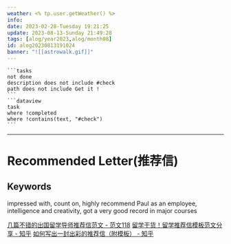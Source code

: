 ```yaml
---
weather: <% tp.user.getWeather() %>
info: 
date: 2023-02-28-Tuesday 19:21:25
update: 2023-08-13-Sunday 21:49:28
tags: [alog/year2023,alog/month08]
id: alog20230813191024
banner: "![[astrowalk.gif]]"
---
```

````ad-todo
```tasks
not done
description does not include #check
path does not include Get it !
```
```dataview
task
where !completed
where !contains(text, "#check")
```
````
---

# Recommended Letter(推荐信)
## Keywords
impressed with, count on, highly recommend Paul as an employee, 
intelligence and creativity, got a very good record in major courses


[几篇不错的出国留学导师推荐信范文 - 范文118](http://www.fanwen118.com/info_15/fw_2857423.html)
[留学干货！留学推荐信模板范文分享 - 知乎](https://zhuanlan.zhihu.com/p/90818608)
[如何写出一封出彩的推荐信（附模板） - 知乎](https://zhuanlan.zhihu.com/p/340586186)
